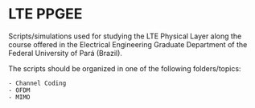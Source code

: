 # LTE PPGEE
Scripts/simulations used for studying the LTE Physical Layer along the course offered in the Electrical Engineering Graduate Department of the Federal University of Pará (Brazil).

The scripts should be organized in one of the following folders/topics:
```
- Channel Coding
- OFDM
- MIMO
```
